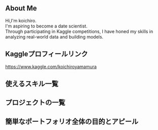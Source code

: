 ## About Me<br>
Hi,I'm koichiro.<br>
I'm aspiring to become a date scientist.<br>
Through participating in Kaggle competitions, I have honed my skills in analyzing real-world data and building models. 
## Kaggleプロフィールリンク<br>
https://www.kaggle.com/koichiroyamamura<br>
## 使えるスキル一覧<br>
## プロジェクトの一覧<br>
## 簡単なポートフォリオ全体の目的とアピール<br>

